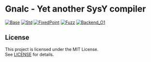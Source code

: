 # Gnalc - Yet another SysY compiler

[![Base](https://github.com/Althra/gnalc/actions/workflows/base.yml/badge.svg)](https://github.com/Althra/gnalc/actions/workflows/base.yml)
[![Std](https://github.com/Althra/gnalc/actions/workflows/std.yml/badge.svg)](https://github.com/Althra/gnalc/actions/workflows/std.yml)
[![FixedPoint](https://github.com/Althra/gnalc/actions/workflows/fixedpoint.yml/badge.svg)](https://github.com/Althra/gnalc/actions/workflows/fixedpoint.yml)
[![Fuzz](https://github.com/Althra/gnalc/actions/workflows/fuzz.yml/badge.svg)](https://github.com/Althra/gnalc/actions/workflows/fuzz.yml)
[![Backend_O1](https://github.com/Althra/gnalc/actions/workflows/backend_o1.yml/badge.svg)](https://github.com/Althra/gnalc/actions/workflows/backend_o1.yml)

## License
This project is licensed under the MIT License.  
See [LICENSE](LICENSE) for details.